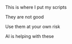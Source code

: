 This is where I put my scripts

They are not good

Use them at your own risk

AI is helping with these
